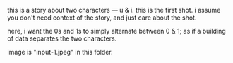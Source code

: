  this is a story about two characters — u & i. this is the first shot. i assume you don't need context of the story, and just care about the shot. 
 
here, i want the 0s and 1s to simply alternate between 0 & 1; as if a building of data separates the two characters. 

image is "input-1.jpeg" in this folder.
